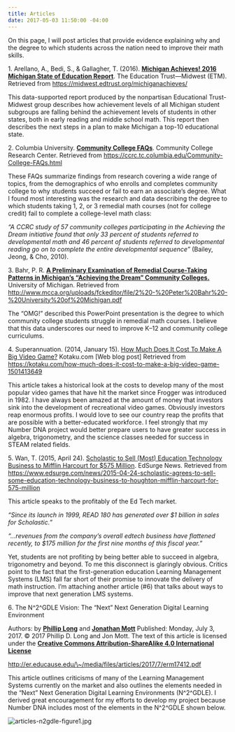 ```yaml
---
title: Articles
date: 2017-05-03 11:50:00 -04:00
---
```


On this page, I will post articles that provide evidence explaining why and the
degree to which students across the nation need to improve their math skills.

1\. Arellano, A., Bedi, S., & Gallagher, T. (2016). **[Michigan Achieves! 2016 Michigan State of Education Report](https://midwest.edtrust.org/michiganachieves/)**. The Education Trust—Midwest (ETM). Retrieved from https://midwest.edtrust.org/michiganachieves/

This data-supported report produced by the nonpartisan Educational Trust-Midwest
group describes how achievement levels of all Michigan student subgroups are
falling behind the achievement levels of students in other states, both in early
reading and middle school math. This report then describes the next steps in a
plan to make Michigan a top-10 educational state.

2\. Columbia University. **[Community College FAQs](https://ccrc.tc.columbia.edu/Community-College-FAQs.html)**. Community College Research Center. Retrieved from https://ccrc.tc.columbia.edu/Community-College-FAQs.html

These FAQs summarize findings from research covering a wide range of topics,
from the demographics of who enrolls and completes community college to why
students succeed or fail to earn an associate’s degree.  What I found most
interesting was the research and data describing the degree to which students
taking 1, 2, or 3 remedial math courses (not for college credit) fail to
complete a college-level math class:

*“A CCRC study of 57 community colleges participating in the Achieving the Dream
initiative found that only 33 percent of students referred to developmental math
and 46 percent of students referred to developmental reading go on to complete
the entire developmental sequence”* (Bailey, Jeong, & Cho, 2010).

3\. Bahr, P. R. **[A Preliminary Examination of Remedial Course-Taking Patterns in Michigan’s “Achieving the Dream” Community Colleges.](http://www.mcca.org/uploads/fckeditor/file/2%20-%20Peter%20Bahr%20-%20University%20of%20Michigan.pdf)** University of Michigan. Retrieved from http://www.mcca.org/uploads/fckeditor/file/2%20-%20Peter%20Bahr%20-%20University%20of%20Michigan.pdf

The “OMG!” described this PowerPoint presentation is the degree to which
community college students struggle in remedial math courses. I believe that
this data underscores our need to improve K–12 and community college
curriculums.

4\. Superannuation. (2014, January 15). [How Much Does It Cost To Make A Big Video Game?](https://kotaku.com/how-much-does-it-cost-to-make-a-big-video-game-1501413649) Kotaku.com \[Web blog post\] Retrieved from https://kotaku.com/how-much-does-it-cost-to-make-a-big-video-game-1501413649

This article takes a historical look at the costs to develop many of the most
popular video games that have hit the market since Frogger was introduced
in 1982. I have always been amazed at the amount of money that investors sink
into the development of recreational video games. Obviously investors reap
enormous profits. I would love to see our country reap the profits that are
possible with a better-educated workforce. I feel strongly that my Number DNA
project would better prepare users to have greater success in algebra,
trigonometry, and the science classes needed for success in STEAM related
fields.

5\. Wan, T. (2015, April 24). [Scholastic to Sell (Most) Education Technology Business to Mifflin Harcourt for $575 Million](https://www.edsurge.com/news/2015-04-24-scholastic-agrees-to-sell-some-education-technology-business-to-houghton-mifflin-harcourt-for-575-million). EdSurge News. Retrieved from https://www.edsurge.com/news/2015-04-24-scholastic-agrees-to-sell-some-education-technology-business-to-houghton-mifflin-harcourt-for-575-million

This article speaks to the profitably of the Ed Tech market.

*“Since its launch in 1999, READ 180 has generated over $1 billion in sales for
Scholastic.”*

*“…revenues from the company’s overall edtech business have flattened recently,
to $175 million for the first nine months of this fiscal year.”*

Yet, students are not profiting by being better able to succeed in algebra,
trigonometry and beyond. To me this disconnect is glaringly obvious. Critics
point to the fact that the first-generation education Learning Management
Systems (LMS) fall far short of their promise to innovate the delivery of math
instruction. I’m attaching another article (#6) that talks about ways to
improve that next generation LMS systems.

6\. The N^2^GDLE Vision: The “Next” Next Generation Digital Learning Environment

Authors: by **[Phillip Long](https://members.educause.edu/phillip-d-long)** and **[Jonathan Mott](https://members.educause.edu/jonathan-d-mott)**
Published: Monday, July 3, 2017. © 2017 Phillip D. Long and Jon Mott.
The text of this article is licensed under the **[Creative Commons Attribution-ShareAlike 4.0 International License](https://creativecommons.org/licenses/by-sa/4.0/)**

http://er.educause.edu/\~/media/files/articles/2017/7/erm17412.pdf

This article outlines criticisms of many of the Learning Management Systems
currently on the market and also outlines the elements needed in the “Next” Next
Generation Digital Learning Environments (N^2^GDLE). I derived great
encouragement for my efforts to develop my project because Number DNA includes
most of the elements in the N^2^GDLE shown below.

![articles-n2gdle-figure1.jpg](/uploads/articles-n2gdle-figure1.jpg)